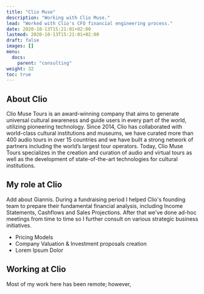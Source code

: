 ```yaml
---
title: "Clio Muse"
description: "Working with Clio Muse."
lead: "Worked with Clio's CFO financial engineering process."
date: 2020-10-13T15:21:01+02:00
lastmod: 2020-10-13T15:21:01+02:00
draft: false
images: []
menu:
  docs:
    parent: "consulting"
weight: 32
toc: true
---
```


## About Clio

Clio Muse Tours is an award-winning company that aims to generate universal cultural awareness and guide users in every part of the world, utilizing pioneering technology. Since 2014, Clio has collaborated with world-class cultural institutions and museums, we have curated more than 400 audio tours in over 15 countries and we have built a strong network of partners including the world’s largest tour operators. Today, Clio Muse Tours specializes in the creation and curation of audio and virtual tours as well as the development of state-of-the-art technologies for cultural institutions.

## My role at Clio

Add about Giannis. During a fundraising period I helped Clio's founding team to prepare their fundamental financial analysis, including Income Statements, Cashflows and Sales Projections. After that we've done ad-hoc meetings from time to time so I further consult on various strategic business initiatives.

* Pricing Models
* Company Valuation & Investment proposals creation
* Lorem Ipsum Dolor

## Working at Clio

Most of my work here has been remote; however,
